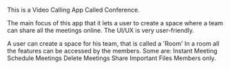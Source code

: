 This is a Video Calling App Called Conference.

The main focus of this app that it lets a user to create a space where a team can share all the meetings online.
The UI/UX is very user-friendly.

A user can create a space for his team, that is called a 'Room'
In a room all the features can be accessed by the members.
Some are:
  Instant Meeting
  Schedule Meetings
  Delete Meetings
  Share Important Files
  Members only.

